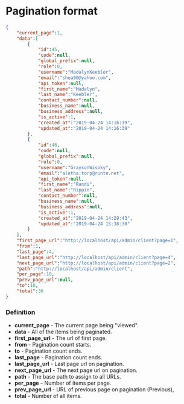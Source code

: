 # Pagination format

```json
{
    "current_page":1,
    "data":[
        {
            "id":45,
            "code":null,
            "global_prefix":null,
            "role":0,
            "username":"MadalynKeebler",
            "email":"shea90@yahoo.com",
            "api_token":null,
            "first_name":"Madalyn",
            "last_name":"Keebler",
            "contact_number":null,
            "business_name":null,
            "business_address":null,
            "is_active":1,
            "created_at":"2019-04-24 14:16:39",
            "updated_at":"2019-04-24 14:16:39"
        },
        {
            "id":46,
            "code":null,
            "global_prefix":null,
            "role":0,
            "username":"GraysonWisoky",
            "email":"aletha.torp@runte.net",
            "api_token":null,
            "first_name":"Randi",
            "last_name":"Rippin",
            "contact_number":null,
            "business_name":null,
            "business_address":null,
            "is_active":1,
            "created_at":"2019-04-24 14:29:43",
            "updated_at":"2019-04-24 15:38:30"
        }
    ],
    "first_page_url":"http://localhost/api/admin/client?page=1",
    "from":1,
    "last_page":4,
    "last_page_url":"http://localhost/api/admin/client?page=4",
    "next_page_url":"http://localhost/api/admin/client?page=2",
    "path":"http://localhost/api/admin/client",
    "per_page":10,
    "prev_page_url":null,
    "to":10,
    "total":36
}
```

### Definition

* **current_page** - The current page being "viewed".
* **data** - All of the items being paginated.
* **first_page_url** - The url of first page.
* **from** - Pagination count starts.
* **to** - Pagination count ends.
* **last_page** - Pagination count ends.
* **last_page_url** - Last page url on pagination.
* **next_page_url** - The next page url on pagination.
* **path** - The base path to assign to all URLs.
* **per_page** - Number of items per page.
* **prev_page_url** - URL of previous page on pagination (Previous),
* **total** - Number of all items.
